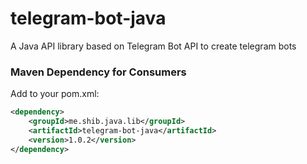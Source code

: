 # telegram-bot-java #
A Java API library based on Telegram Bot API to create telegram bots

### Maven Dependency for Consumers ###
Add to your pom.xml:

```xml
<dependency>
	<groupId>me.shib.java.lib</groupId>
	<artifactId>telegram-bot-java</artifactId>
	<version>1.0.2</version>
</dependency>
```